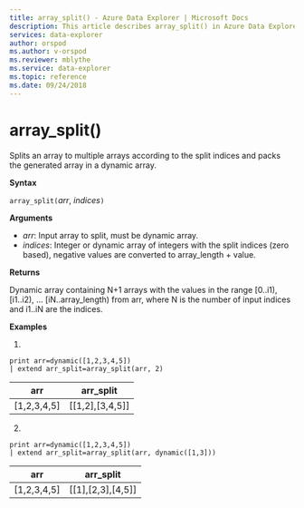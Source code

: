 ```yaml
---
title: array_split() - Azure Data Explorer | Microsoft Docs
description: This article describes array_split() in Azure Data Explorer.
services: data-explorer
author: orspod
ms.author: v-orspod
ms.reviewer: mblythe
ms.service: data-explorer
ms.topic: reference
ms.date: 09/24/2018
---
```

# array_split()

Splits an array to multiple arrays according to the split indices and packs the generated array in a dynamic array.

**Syntax**

`array_split(`*arr*, *indices*`)`

**Arguments**

* *arr*: Input array to split, must be dynamic array.
* *indices*: Integer or dynamic array of integers with the split indices (zero based), negative values are converted to array_length + value.

**Returns**

Dynamic array containing N+1 arrays with the values in the range [0..i1), [i1..i2), ... [iN..array_length) from arr, where N is the number of input indices and i1..iN are the indices.

**Examples**

1.
```kusto
print arr=dynamic([1,2,3,4,5]) 
| extend arr_split=array_split(arr, 2)
```
|arr|arr_split|
|---|---|
|[1,2,3,4,5]|[[1,2],[3,4,5]]|



2.
```kusto
print arr=dynamic([1,2,3,4,5]) 
| extend arr_split=array_split(arr, dynamic([1,3]))
```
|arr|arr_split|
|---|---|
|[1,2,3,4,5]|[[1],[2,3],[4,5]]|
